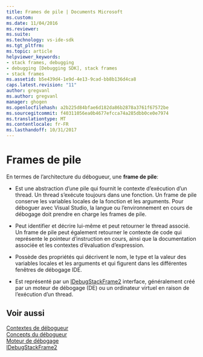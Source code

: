 ```yaml
---
title: Frames de pile | Documents Microsoft
ms.custom: 
ms.date: 11/04/2016
ms.reviewer: 
ms.suite: 
ms.technology: vs-ide-sdk
ms.tgt_pltfrm: 
ms.topic: article
helpviewer_keywords:
- stack frames, debugging
- debugging [Debugging SDK], stack frames
- stack frames
ms.assetid: b5e439d4-1e9d-4e13-9cad-bb8b136d4ca8
caps.latest.revision: "11"
author: gregvanl
ms.author: gregvanl
manager: ghogen
ms.openlocfilehash: a2b225d84bfae6d182da86b2878a3761f67572be
ms.sourcegitcommit: f40311056ea0b4677efcca74a285dbb0ce0e7974
ms.translationtype: MT
ms.contentlocale: fr-FR
ms.lasthandoff: 10/31/2017
---
```

# <a name="stack-frames"></a>Frames de pile
En termes de l’architecture du débogueur, une **frame de pile**:  
  
-   Est une abstraction d’une pile qui fournit le contexte d’exécution d’un thread. Un thread s’exécute toujours dans une fonction. Un frame de pile conserve les variables locales de la fonction et les arguments. Pour déboguer avec Visual Studio, la langue ou l’environnement en cours de débogage doit prendre en charge les frames de pile.  
  
-   Peut identifier et décrire lui-même et peut retourner le thread associé. Un frame de pile peut également retourner le contexte de code qui représente le pointeur d’instruction en cours, ainsi que la documentation associée et les contextes d’évaluation d’expression.  
  
-   Possède des propriétés qui décrivent le nom, le type et la valeur des variables locales et les arguments et qui figurent dans les différentes fenêtres de débogage IDE.  
  
-   Est représenté par un [IDebugStackFrame2](../../extensibility/debugger/reference/idebugstackframe2.md) interface, généralement créé par un moteur de débogage (DE) ou un ordinateur virtuel en raison de l’exécution d’un thread.  
  
## <a name="see-also"></a>Voir aussi  
 [Contextes de débogueur](../../extensibility/debugger/debugger-contexts.md)   
 [Concepts du débogueur](../../extensibility/debugger/debugger-concepts.md)   
 [Moteur de débogage](../../extensibility/debugger/debug-engine.md)   
 [IDebugStackFrame2](../../extensibility/debugger/reference/idebugstackframe2.md)